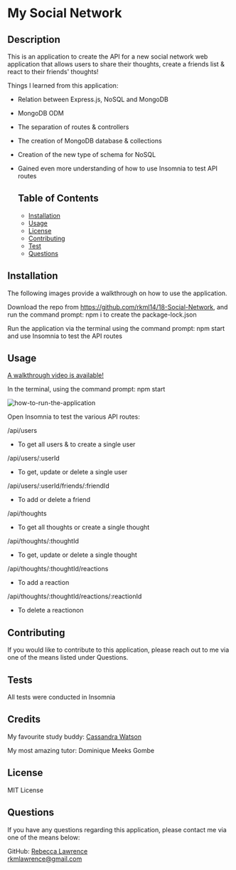 # My Social Network 

## Description

This is an application to create the API for a new social network web application that allows users to share their thoughts, create a friends list & react to their friends' thoughts!   

Things I learned from this application:
- Relation between Express.js, NoSQL and MongoDB 
- MongoDB ODM
- The separation of routes & controllers 
- The creation of MongoDB database & collections  
- Creation of the new type of schema for NoSQL 
- Gained even more understanding of how to use Insomnia to test API routes 

  ## Table of Contents 
  - [Installation](#installation)
  - [Usage](#usage)
   - [License](#license)
   - [Contributing](#contributing)
   - [Test](#test)
   - [Questions](#questions)



## Installation

The following images provide a walkthrough on how to use the application.


Download the repo from https://github.com/rkml14/18-Social-Network, and run the command prompt: npm i to create the package-lock.json 

Run the application via the terminal using the command prompt: npm start and use Insomnia to test the API routes   

## Usage

<a href = ""> A walkthrough video is available!  </a> 

In the terminal, using the command prompt: npm start

![how-to-run-the-application](./images/run-the-application.png)

Open Insomnia to test the various API routes:

/api/users
* To get all users & to create a single user

/api/users/:userId
* To get, update or delete a single user

/api/users/:userId/friends/:friendId 
* To add or delete a friend

/api/thoughts
* To get all thoughts or create a single thought

/api/thoughts/:thoughtId
* To get, update or delete a single thought

/api/thoughts/:thoughtId/reactions
* To add a reaction

/api/thoughts/:thoughtId/reactions/:reactionId
* To delete a reactionon 

## Contributing
If you would like to contribute to this application, please reach out to me via one of the means listed under Questions.

## Tests 
All tests were conducted in Insomnia 

## Credits

My favourite study buddy: <a href = "https://github.com/cassiewatsonn">Cassandra Watson </a> <br>

My most amazing tutor: Dominique Meeks Gombe 

## License

MIT License 

## Questions

If you have any questions regarding this application, please contact me via one of the means below:

GitHub: <a href = "https://github.com/rkml14">Rebecca Lawrence </a> <br> 
rkmlawrence@gmail.com  